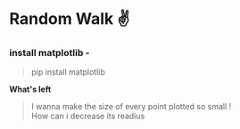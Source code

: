 # Random Walk ✌
### install matplotlib - 
>pip install matplotlib

**What's left**
> I wanna make the size of every point plotted so small !  
> How can i decrease its readius 
